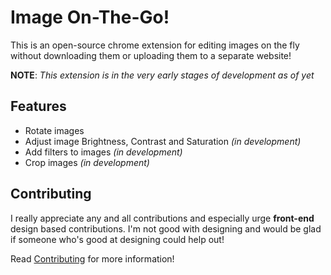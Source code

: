 # Image On-The-Go!
This is an open-source chrome extension for editing images on the fly without downloading them or uploading them to a separate website!

**NOTE**: *This extension is in the very early stages of development as of yet*

## Features
* Rotate images
* Adjust image Brightness, Contrast and Saturation *(in development)*
* Add filters to images *(in development)*
* Crop images *(in development)*

## Contributing

I really appreciate any and all contributions and especially urge **front-end** design based contributions. I'm not good with designing and would be glad if someone who's good at designing could help out!

Read [Contributing](https://github.com/TotallyNotChase/ImgOTG/blob/master/CONTRIBUTING.md) for more information!
